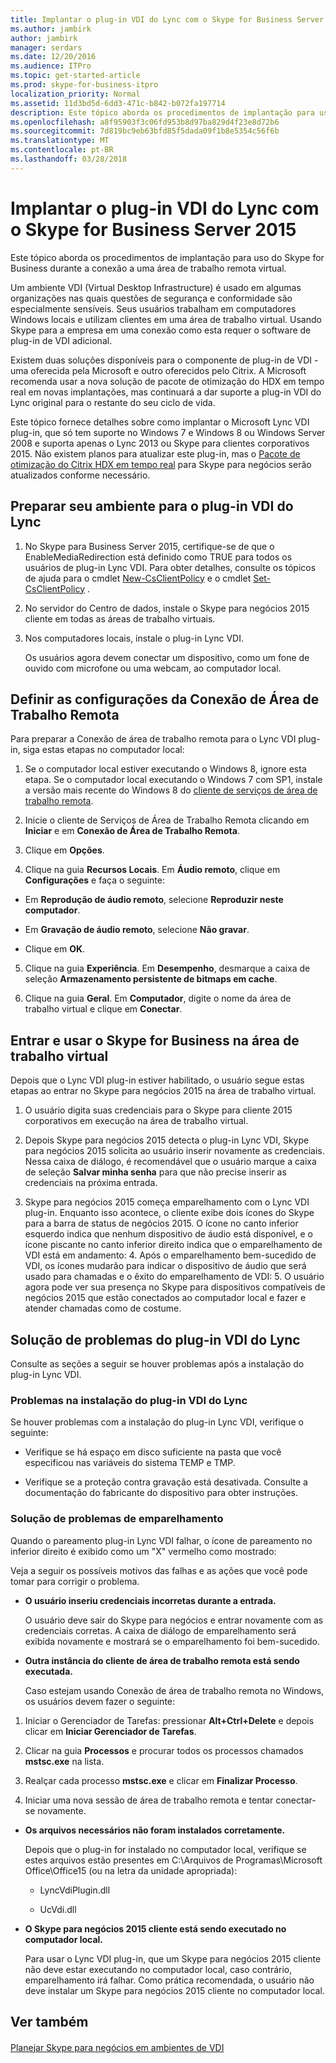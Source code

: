 ```yaml
---
title: Implantar o plug-in VDI do Lync com o Skype for Business Server 2015
ms.author: jambirk
author: jambirk
manager: serdars
ms.date: 12/20/2016
ms.audience: ITPro
ms.topic: get-started-article
ms.prod: skype-for-business-itpro
localization_priority: Normal
ms.assetid: 11d3bd5d-6dd3-471c-b842-b072fa197714
description: Este tópico aborda os procedimentos de implantação para uso do Skype for Business durante a conexão a uma área de trabalho remota virtual.
ms.openlocfilehash: a8f95903f3c06fd953b8d97ba829d4f23e8d72b6
ms.sourcegitcommit: 7d819bc9eb63bfd85f5dada09f1b8e5354c56f6b
ms.translationtype: MT
ms.contentlocale: pt-BR
ms.lasthandoff: 03/28/2018
---
```

# <a name="deploy-the-lync-vdi-plug-in-with-skype-for-business-server-2015"></a>Implantar o plug-in VDI do Lync com o Skype for Business Server 2015
 
Este tópico aborda os procedimentos de implantação para uso do Skype for Business durante a conexão a uma área de trabalho remota virtual. 
  
Um ambiente VDI (Virtual Desktop Infrastructure) é usado em algumas organizações nas quais questões de segurança e conformidade são especialmente sensíveis. Seus usuários trabalham em computadores Windows locais e utilizam clientes em uma área de trabalho virtual. Usando Skype para a empresa em uma conexão como esta requer o software de plug-in de VDI adicional.
  
Existem duas soluções disponíveis para o componente de plug-in de VDI - uma oferecida pela Microsoft e outro oferecidos pelo Citrix. A Microsoft recomenda usar a nova solução de pacote de otimização do HDX em tempo real em novas implantações, mas continuará a dar suporte a plug-in VDI do Lync original para o restante do seu ciclo de vida. 
  
Este tópico fornece detalhes sobre como implantar o Microsoft Lync VDI plug-in, que só tem suporte no Windows 7 e Windows 8 ou Windows Server 2008 e suporta apenas o Lync 2013 ou Skype para clientes corporativos 2015. Não existem planos para atualizar este plug-in, mas o [Pacote de otimização do Citrix HDX em tempo real](../../plan-your-deployment/clients-and-devices/vdi-environments.md#Citrix_RT) para Skype para negócios serão atualizados conforme necessário.
  
## <a name="prepare-your-environment-for-the-lync-vdi-plug-in"></a>Preparar seu ambiente para o plug-in VDI do Lync
<a name="Prepare_vdi"> </a>

1. No Skype para Business Server 2015, certifique-se de que o EnableMediaRedirection está definido como TRUE para todos os usuários de plug-in Lync VDI. Para obter detalhes, consulte os tópicos de ajuda para o cmdlet [New-CsClientPolicy](https://docs.microsoft.com/powershell/module/skype/new-csclientpolicy?view=skype-ps) e o cmdlet [Set-CsClientPolicy](https://docs.microsoft.com/powershell/module/skype/set-csclientpolicy?view=skype-ps) .
    
2. No servidor do Centro de dados, instale o Skype para negócios 2015 cliente em todas as áreas de trabalho virtuais.
    
3. Nos computadores locais, instale o plug-in Lync VDI.
    
    Os usuários agora devem conectar um dispositivo, como um fone de ouvido com microfone ou uma webcam, ao computador local.
    
## <a name="configure-remote-desktop-connection-settings"></a>Definir as configurações da Conexão de Área de Trabalho Remota
<a name="Prepare_vdi"> </a>

Para preparar a Conexão de área de trabalho remota para o Lync VDI plug-in, siga estas etapas no computador local:
  
1. Se o computador local estiver executando o Windows 8, ignore esta etapa. Se o computador local executando o Windows 7 com SP1, instale a versão mais recente do Windows 8 do [cliente de serviços de área de trabalho remota](https://go.microsoft.com/fwlink/p/?LinkId=268032).
    
2. Inicie o cliente de Serviços de Área de Trabalho Remota clicando em **Iniciar** e em **Conexão de Área de Trabalho Remota**.
    
3. Clique em **Opções**.
    
4. Clique na guia **Recursos Locais**. Em **Áudio remoto**, clique em **Configurações** e faça o seguinte:
    
  - Em **Reprodução de áudio remoto**, selecione **Reproduzir neste computador**.
    
  - Em **Gravação de áudio remoto**, selecione **Não gravar**.
    
  - Clique em **OK**.
    
5. Clique na guia **Experiência**. Em **Desempenho**, desmarque a caixa de seleção **Armazenamento persistente de bitmaps em cache**.
    
6. Clique na guia **Geral**. Em **Computador**, digite o nome da área de trabalho virtual e clique em **Conectar**.  
    
## <a name="sign-in-and-use-skype-for-business-on-the-virtual-desktop"></a>Entrar e usar o Skype for Business na área de trabalho virtual
<a name="SfB_signin"> </a>

Depois que o Lync VDI plug-in estiver habilitado, o usuário segue estas etapas ao entrar no Skype para negócios 2015 na área de trabalho virtual.
  
1. O usuário digita suas credenciais para o Skype para cliente 2015 corporativos em execução na área de trabalho virtual.
    
2. Depois Skype para negócios 2015 detecta o plug-in Lync VDI, Skype para negócios 2015 solicita ao usuário inserir novamente as credenciais. Nessa caixa de diálogo, é recomendável que o usuário marque a caixa de seleção **Salvar minha senha** para que não precise inserir as credenciais na próxima entrada.
    
3. Skype para negócios 2015 começa emparelhamento com o Lync VDI plug-in. Enquanto isso acontece, o cliente exibe dois ícones do Skype para a barra de status de negócios 2015. O ícone no canto inferior esquerdo indica que nenhum dispositivo de áudio está disponível, e o ícone piscante no canto inferior direito indica que o emparelhamento de VDI está em andamento:
    4. Após o emparelhamento bem-sucedido de VDI, os ícones mudarão para indicar o dispositivo de áudio que será usado para chamadas e o êxito do emparelhamento de VDI:
    5. O usuário agora pode ver sua presença no Skype para dispositivos compatíveis de negócios 2015 que estão conectados ao computador local e fazer e atender chamadas como de costume.
    
## <a name="troubleshoot-the-lync-vdi-plug-in"></a>Solução de problemas do plug-in VDI do Lync
<a name="tshoot_VDI"> </a>

Consulte as seções a seguir se houver problemas após a instalação do plug-in Lync VDI.
  
### <a name="issues-with-installing-the-lync-vdi-plug-in"></a>Problemas na instalação do plug-in VDI do Lync 

Se houver problemas com a instalação do plug-in Lync VDI, verifique o seguinte:
  
- Verifique se há espaço em disco suficiente na pasta que você especificou nas variáveis do sistema TEMP e TMP.
    
- Verifique se a proteção contra gravação está desativada. Consulte a documentação do fabricante do dispositivo para obter instruções.
    
### <a name="troubleshooting-issues-with-pairing"></a>Solução de problemas de emparelhamento

Quando o pareamento plug-in Lync VDI falhar, o ícone de pareamento no inferior direito é exibido como um "X" vermelho como mostrado: 
  
Veja a seguir os possíveis motivos das falhas e as ações que você pode tomar para corrigir o problema.  
  
- **O usuário inseriu credenciais incorretas durante a entrada.**
    
    O usuário deve sair do Skype para negócios e entrar novamente com as credenciais corretas. A caixa de diálogo de emparelhamento será exibida novamente e mostrará se o emparelhamento foi bem-sucedido.
    
- **Outra instância do cliente de área de trabalho remota está sendo executada.**
    
    Caso estejam usando Conexão de área de trabalho remota no Windows, os usuários devem fazer o seguinte:
    
1. Iniciar o Gerenciador de Tarefas: pressionar **Alt+Ctrl+Delete** e depois clicar em **Iniciar Gerenciador de Tarefas**.
    
2. Clicar na guia **Processos** e procurar todos os processos chamados **mstsc.exe** na lista.
    
3. Realçar cada processo **mstsc.exe** e clicar em **Finalizar Processo**.  
    
4. Iniciar uma nova sessão de área de trabalho remota e tentar conectar-se novamente.  
    
- **Os arquivos necessários não foram instalados corretamente.**
    
    Depois que o plug-in for instalado no computador local, verifique se estes arquivos estão presentes em C:\Arquivos de Programas\Microsoft Office\Office15 (ou na letra da unidade apropriada):
    
  - LyncVdiPlugin.dll
    
  - UcVdi.dll
    
- **O Skype para negócios 2015 cliente está sendo executado no computador local.**
    
    Para usar o Lync VDI plug-in, que um Skype para negócios 2015 cliente não deve estar executando no computador local, caso contrário, emparelhamento irá falhar. Como prática recomendada, o usuário não deve instalar um Skype para negócios 2015 cliente no computador local.
    
## <a name="see-also"></a>Ver também
<a name="tshoot_VDI"> </a>

#### 

[Planejar Skype para negócios em ambientes de VDI](../../plan-your-deployment/clients-and-devices/vdi-environments.md)


